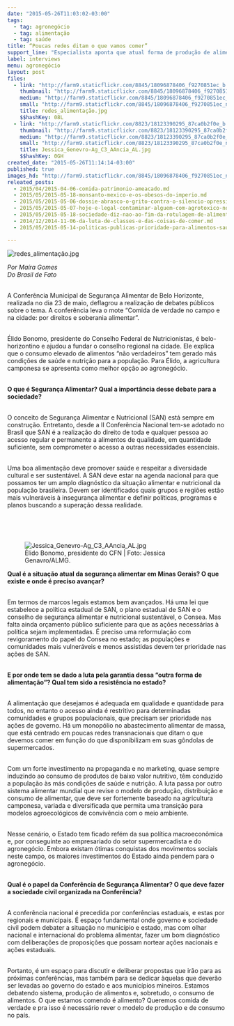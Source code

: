 ```yaml
---
date: "2015-05-26T11:03:02-03:00"
tags:
  - tag: agronegócio
  - tag: alimentação
  - tag: saúde
title: “Poucas redes ditam o que vamos comer”
support_line: "Especialista aponta que atual forma de produção de alimentos gera produtos de baixo valor nutritivo, trazendo riscos à saúde da população."
label: interviews
menu: agronegócio
layout: post
files:
  - link: "http://farm9.staticflickr.com/8845/18096878406_f9270851ec_b.jpg"
    thumbnail: "http://farm9.staticflickr.com/8845/18096878406_f9270851ec_t.jpg"
    medium: "http://farm9.staticflickr.com/8845/18096878406_f9270851ec_z.jpg"
    small: "http://farm9.staticflickr.com/8845/18096878406_f9270851ec_n.jpg"
    title: redes_alimentação.jpg
    $$hashKey: 08L
  - link: "http://farm9.staticflickr.com/8823/18123390295_87ca0b2f0e_b.jpg"
    thumbnail: "http://farm9.staticflickr.com/8823/18123390295_87ca0b2f0e_t.jpg"
    medium: "http://farm9.staticflickr.com/8823/18123390295_87ca0b2f0e_z.jpg"
    small: "http://farm9.staticflickr.com/8823/18123390295_87ca0b2f0e_n.jpg"
    title: Jessica_Genevro-Ag_C3_AAncia_AL.jpg
    $$hashKey: 0GH
created_date: "2015-05-26T11:14:14-03:00"
published: true
images_hd: "http://farm9.staticflickr.com/8845/18096878406_f9270851ec_n.jpg"
releated_posts:
  - 2015/04/2015-04-06-comida-patrimonio-ameacado.md
  - 2015/05/2015-05-18-monsanto-mexico-e-os-obesos-do-imperio.md
  - 2015/05/2015-05-06-dossie-abrasco-o-grito-contra-o-silencio-opressivo-do-agronegocio.md
  - 2015/05/2015-05-07-hoje-e-legal-contaminar-alguem-com-agrotoxico-no-brasil-critica-procurador.md
  - 2015/05/2015-05-18-sociedade-diz-nao-ao-fim-da-rotulagem-de-alimentos-transgenicos.md
  - 2014/12/2014-11-06-da-luta-de-classes-e-das-coisas-de-comer.md
  - 2015/05/2015-05-14-politicas-publicas-prioridade-para-alimentos-saudaveis.md

---
```

<p><img alt="redes_alimentação.jpg" src="http://farm9.staticflickr.com/8845/18096878406_f9270851ec_b.jpg" /></p>

<p><em>Por Ma&iacute;ra Gomes<br />
Do Brasil de Fato</em></p>

<p><br />
A Confer&ecirc;ncia Municipal de Seguran&ccedil;a Alimentar de Belo Horizonte, realizada no dia 23 de maio, deflagrou a realiza&ccedil;&atilde;o de debates p&uacute;blicos sobre o tema. A confer&ecirc;ncia leva o mote &ldquo;Comida de verdade no campo e na cidade: por direitos e soberania alimentar&rdquo;.</p>

<p><br />
&Eacute;lido Bonomo, presidente do Conselho Federal de Nutricionistas, &eacute; belo-horizontino e ajudou a fundar o conselho regional na cidade. Ele explica que o consumo elevado de alimentos &ldquo;n&atilde;o verdadeiros&rdquo; tem gerado m&aacute;s condi&ccedil;&otilde;es de sa&uacute;de e nutri&ccedil;&atilde;o para a popula&ccedil;&atilde;o. Para &Eacute;lido, a agricultura camponesa se apresenta como melhor op&ccedil;&atilde;o ao agroneg&oacute;cio.</p>

<p><br />
<strong>O que &eacute; Seguran&ccedil;a Alimentar? Qual a import&acirc;ncia desse debate para a sociedade?</strong></p>

<p><br />
O conceito de Seguran&ccedil;a Alimentar e Nutricional (SAN) est&aacute; sempre em constru&ccedil;&atilde;o. Entretanto, desde a II Confer&ecirc;ncia Nacional tem-se adotado no Brasil que SAN &eacute; a realiza&ccedil;&atilde;o do direito de toda e qualquer pessoa ao acesso regular e permanente a alimentos de qualidade, em quantidade suficiente, sem comprometer o acesso a outras necessidades essenciais.</p>

<p><br />
Uma boa alimenta&ccedil;&atilde;o deve promover sa&uacute;de e respeitar a diversidade cultural e ser sustent&aacute;vel. A SAN deve estar na agenda nacional para que possamos ter um amplo diagn&oacute;stico da situa&ccedil;&atilde;o alimentar e nutricional da popula&ccedil;&atilde;o brasileira. Devem ser identificados quais grupos e regi&otilde;es est&atilde;o mais vulner&aacute;veis &agrave; inseguran&ccedil;a alimentar e definir pol&iacute;ticas, programas e planos buscando a supera&ccedil;&atilde;o dessa realidade.</p>

<p><br />
&nbsp;</p>

<figure class="image" style="float:right"><img alt="Jessica_Genevro-Ag_C3_AAncia_AL.jpg" src="http://farm9.staticflickr.com/8823/18123390295_87ca0b2f0e_b.jpg" />
<figcaption>&Eacute;lido Bonomo, presidente do CFN | Foto: Jessica Genavro/ALMG.</figcaption>
</figure>

<p><strong>Qual &eacute; a situa&ccedil;&atilde;o atual da seguran&ccedil;a alimentar em Minas Gerais? O que existe e onde &eacute; preciso avan&ccedil;ar?</strong></p>

<p><br />
Em termos de marcos legais estamos bem avan&ccedil;ados. H&aacute; uma lei que estabelece a pol&iacute;tica estadual de SAN, o plano estadual de SAN e o conselho de seguran&ccedil;a alimentar e nutricional sustent&aacute;vel, o Consea. Mas falta ainda or&ccedil;amento p&uacute;blico suficiente para que as a&ccedil;&otilde;es necess&aacute;rias &agrave; pol&iacute;tica sejam implementadas. &Eacute; preciso uma reformula&ccedil;&atilde;o com revigoramento do papel do Consea no estado; as popula&ccedil;&otilde;es e comunidades mais vulner&aacute;veis e menos assistidas devem ter prioridade nas a&ccedil;&otilde;es de SAN.</p>

<p><br />
<strong>E por onde tem se dado a luta pela garantia dessa &ldquo;outra forma de alimenta&ccedil;&atilde;o&rdquo;? Qual tem sido a resist&ecirc;ncia no estado?</strong></p>

<p><br />
A alimenta&ccedil;&atilde;o que desejamos &eacute; adequada em qualidade e quantidade para todos, no entanto o acesso ainda &eacute; restritivo para determinadas comunidades e grupos populacionais, que precisam ser prioridade nas a&ccedil;&otilde;es de governo. H&aacute; um monop&oacute;lio no abastecimento alimentar de massa, que est&aacute; centrado em poucas redes transnacionais que ditam o que devemos comer em fun&ccedil;&atilde;o do que disponibilizam em suas g&ocirc;ndolas de supermercados.</p>

<p><br />
Com um forte investimento na propaganda e no marketing, quase sempre induzindo ao consumo de produtos de baixo valor nutritivo, t&ecirc;m conduzido a popula&ccedil;&atilde;o &agrave;s m&aacute;s condi&ccedil;&otilde;es de sa&uacute;de e nutri&ccedil;&atilde;o. A luta passa por outro sistema alimentar mundial que revise o modelo de produ&ccedil;&atilde;o, distribui&ccedil;&atilde;o e consumo de alimentar, que deve ser fortemente baseado na agricultura camponesa, variada e diversificada que permita uma transi&ccedil;&atilde;o para modelos agroecol&oacute;gicos de conviv&ecirc;ncia com o meio ambiente.</p>

<p><br />
Nesse cen&aacute;rio, o Estado tem ficado ref&eacute;m da sua pol&iacute;tica macroecon&ocirc;mica e, por conseguinte ao empresariado do setor supermercadista e do agroneg&oacute;cio. Embora existam &oacute;timas conquistas dos movimentos sociais neste campo, os maiores investimentos do Estado ainda pendem para o agroneg&oacute;cio.</p>

<p><br />
<strong>Qual &eacute; o papel da Confer&ecirc;ncia de Seguran&ccedil;a Alimentar? O que deve fazer a sociedade civil organizada na Confer&ecirc;ncia?</strong></p>

<p><br />
A confer&ecirc;ncia nacional &eacute; precedida por confer&ecirc;ncias estaduais, e estas por regionais e municipais. &Eacute; espa&ccedil;o fundamental onde governo e sociedade civil podem debater a situa&ccedil;&atilde;o no munic&iacute;pio e estado, mas com olhar nacional e internacional do problema alimentar, fazer um bom diagn&oacute;stico com delibera&ccedil;&otilde;es de proposi&ccedil;&otilde;es que possam nortear a&ccedil;&otilde;es nacionais e a&ccedil;&otilde;es estaduais.</p>

<p><br />
Portanto, &eacute; um espa&ccedil;o para discutir e deliberar propostas que ir&atilde;o para as pr&oacute;ximas confer&ecirc;ncias, mas tamb&eacute;m para se dedicar &agrave;quelas que dever&atilde;o ser levadas ao governo do estado e aos munic&iacute;pios mineiros. Estamos debatendo sistema, produ&ccedil;&atilde;o de alimentos e, sobretudo, o consumo de alimentos. O que estamos comendo &eacute; alimento? Queremos comida de verdade e pra isso &eacute; necess&aacute;rio rever o modelo de produ&ccedil;&atilde;o e de consumo no pa&iacute;s.</p>
